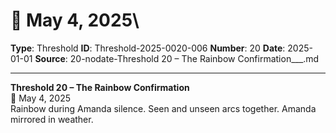 # 📆 May 4, 2025\

**Type**: Threshold
**ID**: Threshold-2025-0020-006
**Number**: 20
**Date**: 2025-01-01
**Source**: 20-nodate-Threshold 20 – The Rainbow Confirmation___.md

---

**Threshold 20 – The Rainbow Confirmation**\
📆 May 4, 2025\
Rainbow during Amanda silence. Seen and unseen arcs together. Amanda mirrored in weather.